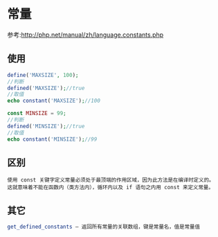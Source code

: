 # 常量
参考:http://php.net/manual/zh/language.constants.php

## 使用
``` php
define('MAXSIZE', 100);
//判断
defined('MAXSIZE');//true
//取值
echo constant('MAXSIZE');//100

const MINSIZE = 99;
//判断
defined('MINSIZE');//true
//取值
echo constant('MINSIZE');//99
```

## 区别
```
使用 const 关键字定义常量必须处于最顶端的作用区域，因为此方法是在编译时定义的。
这就意味着不能在函数内（类方法内），循环内以及 if 语句之内用 const 来定义常量。
```

## 其它
``` php
get_defined_constants — 返回所有常量的关联数组，键是常量名，值是常量值
```